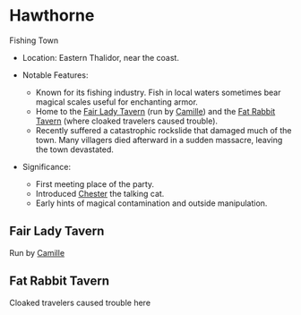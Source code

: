 # Hawthorne
Fishing Town

* Location: Eastern Thalidor, near the coast.
* Notable Features:
    - Known for its fishing industry. Fish in local waters sometimes bear magical scales useful for enchanting armor.
    - Home to the [Fair Lady Tavern](#fair-lady-tavern) (run by [Camille](../Characters/Camille.md)) and the [Fat Rabbit Tavern](#fat-rabbit-tavern) (where cloaked travelers caused trouble).
    - Recently suffered a catastrophic rockslide that damaged much of the town. Many villagers died afterward in a sudden massacre, leaving the town devastated.

* Significance:
    - First meeting place of the party.
    - Introduced [Chester](../Characters/Chester.md) the talking cat.
    - Early hints of magical contamination and outside manipulation.

## Fair Lady Tavern
Run by [Camille](../Characters/Camille.md)

## Fat Rabbit Tavern
Cloaked travelers caused trouble here